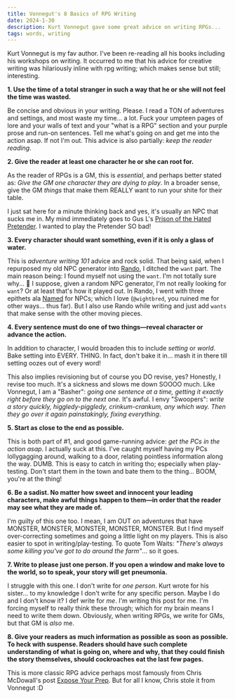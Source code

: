 ```yaml
---
title: Vonnegut's 8 Basics of RPG Writing
date: 2024-1-30
description: Kurt Vonnegut gave some great advice on writing RPGs...
tags: words, writing
---
```


Kurt Vonnegut is my fav author. I've been re-reading all his books including his workshops on writing. It occurred to me that his advice for creative writing was hilariously inline with rpg writing; which makes sense but still; interesting.

**1. Use the time of a total stranger in such a way that he or she will not feel the time was wasted.**

Be concise and obvious in your writing. Please. I read a TON of adventures and settings, and most waste my time... a lot. Fuck your umpteen pages of lore and your walls of text and your "what is a RPG" section and your purple prose and run-on sentences. Tell me what's going on and get me into the action asap. If not I'm out. This advice is also partially: _keep the reader reading_.

**2. Give the reader at least one character he or she can root for.**

As the reader of RPGs is a GM, this is _essential_, and perhaps better stated as: _Give the GM one character they are dying to play_. In a broader sense, give the GM _things_ that make them REALLY want to run your shite for their table.

I just sat here for a minute thinking back and yes, it's usually an NPC that sucks me in. My mind immediately goes to Gus L's [Prison of the Hated Pretender](https://preview.drivethrurpg.com/en/product/333389/Prison-of-the-Hated-Pretender). I wanted to play the Pretender SO bad!

**3. Every character should want something, even if it is only a glass of water.**

This is _adventure writing 101_ advice and rock solid. That being said, when I repurposed my old NPC generator into [Rando](https://rando.brine.dev), I ditched the `want` part. The main reason being: I found myself not using the `want`. I'm not totally sure why... :thinking: I suppose, given a random NPC generator, I'm not really looking for `want`? Or at least that's how it played out. In Rando, I went with three epithets ala [Named](https://wightbred.itch.io/named-toolkit) for NPCs; which I love (`@wightbred`, you ruined me for other ways... thus far). But I also use Rando while writing and just add `wants` that make sense with the other moving pieces.

**4. Every sentence must do one of two things—reveal character or advance the action.**

In addition to character, I would broaden this to include _setting_ or _world_. Bake setting into EVERY. THING. In fact, don't bake it in... mash it in there till setting oozes out of every word!

This also implies revisioning but of course you DO revise, yes? Honestly, I revise too much. It's a sickness and slows me down SOOOO much. Like Vonnegut, I am a "Basher": _going one sentence at a time, getting it exactly right before they go on to the next one_. It's awful. I envy "Swoopers": _write a story quickly, higgledy-piggledy, crinkum-crankum, any which way. Then they go over it again painstakingly, fixing everything_.

**5. Start as close to the end as possible.**

This is both part of #1, and good game-running advice: _get the PCs in the action asap_. I actually suck at this. I've caught myself having my PCs lollygagging around, walking to a door, relating pointless information along the way. DUMB. This is easy to catch in writing tho; especially when play-testing. Don't start them in the town and bate them to the thing... BOOM, you're at the thing!

**6. Be a sadist. No matter how sweet and innocent your leading characters, make awful things happen to them—in order that the reader may see what they are made of.**

I'm guilty of this one too. I mean, I am OUT on adventures that have MONSTER, MONSTER, MONSTER, MONSTER, MONSTER. But I find myself over-correcting sometimes and going a little light on my players. This is also easier to spot in writing/play-testing. To quote Tom Waits: _"There's always some killing you've got to do around the farm"_... so it goes.

**7. Write to please just one person. If you open a window and make love to the world, so to speak, your story will get pneumonia.**

I struggle with this one. I don't write for _one person_. Kurt wrote for his sister... to my knowledge I don't write for any specific person. Maybe I do and I don't know it? I def write for _me_. I'm writing this post for me. I'm forcing myself to really think these through; which for my brain means I need to write them down. Obviously, when writing RPGs, we write for GMs, but that GM is _also_ me.

**8. Give your readers as much information as possible as soon as possible. To heck with suspense. Readers should have such complete understanding of what is going on, where and why, that they could finish the story themselves, should cockroaches eat the last few pages.**

This is more classic RPG advice perhaps most famously from Chris McDowall's post [Expose Your Prep](https://www.bastionland.com/2018/07/expose-your-prep.html). But for all I know, Chris stole it from Vonnegut :D

